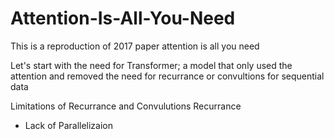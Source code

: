 # Attention-Is-All-You-Need

This is a reproduction of 2017 paper attention is all you need

Let's start with the need for Transformer; a model that only used the attention and removed the need for recurrance or convultions for sequential data

Limitations of Recurrance and Convulutions
Recurrance
* Lack of Parallelizaion
    